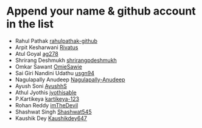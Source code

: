# Append your name & github account in the list

- Rahul Pathak [rahulpathak-github](https://github.com/rahulpathak-github)
- Arpit Kesharwani [Rivatus](https://github.com/rivatus)
- Atul Goyal [ag278](https://github.com/ag278)
- Shrirang Deshmukh [shrirangpdeshmukh](https://github.com/shrirangpdeshmukh)
- Omkar Sawant [OmieSawie](https://github.com/OmieSawie)
- Sai Giri Nandini Udathu [usgn94](https://github.com/usgn94)
- Nagulapally Anudeep [Nagulapally-Anudeep](https://github.com/Nagulapally-Anudeep)
- Ayush Soni [AyushhS](https://github.com/AyushhS)
- Athul Jyothis [jyothisable](https://github.com/jyothisable)
- P.Kartikeya [kartikeya-123](https://github.com/kartikeya-123)
- Rohan Reddy [imTheDevil](https://github.com/imTheDevil)
- Shashwat Singh [Shashwat545](https://github.com/shashwat545)
- Kaushik Dey [Kaushikdey647](https://github.com/Kaushikdey647)
